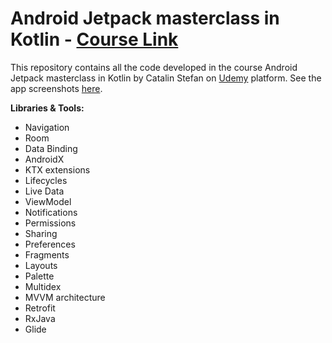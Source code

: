 # Android Jetpack masterclass in Kotlin - [Course Link](https://www.udemy.com/course/androidjetpack/)
This repository contains all the code developed in the course Android Jetpack masterclass in Kotlin by Catalin Stefan on [Udemy](https://www.udemy.com) platform. See the app screenshots [here](screenchots).

**Libraries & Tools:**
-   Navigation
-   Room
-   Data Binding
-   AndroidX
-   KTX extensions
-   Lifecycles
-   Live Data
-   ViewModel
-   Notifications
-   Permissions
-   Sharing  
-   Preferences
-   Fragments
-   Layouts
-   Palette
-   Multidex
-   MVVM architecture
-   Retrofit
-   RxJava
-   Glide
